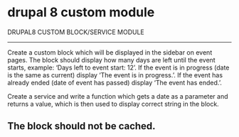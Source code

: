 # drupal 8 custom module

DRUPAL8 CUSTOM BLOCK/SERVICE MODULE

---
Create a custom block which will be displayed in the sidebar on event
pages. The block should display how many days are left until the event
starts, example: ‘Days left to event start: 12’. If the event is
in progress (date is the same as current) display ‘The event is in
progress.’. If the event has already ended (date of event has
passed) display ‘The event has ended.’.

Create a service and write a function which gets a date as a parameter
and returns a value, which is then used to display correct string in
the block.

The block should not be cached.
---
